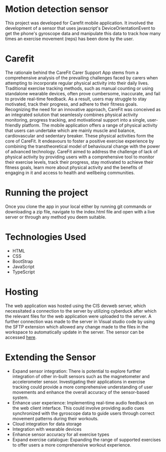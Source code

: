<h1>Motion detection sensor</h1>
This project was developed for Carefit mobile application. It involved the development of a sensor that uses javascript's DeviceOrientationEvent to get the phone's gyroscope data
and manipulate this data to track how many times an exercise movement (reps) has been done by the user.

<h1>Carefit</h1>
The rationale behind the CareFit Carer Support App stems from a comprehensive analysis of the prevailing challenges faced by carers when attempting to incorporate regular physical activity into their daily lives. Traditional exercise tracking methods, such as manual counting or using standalone wearable devices, often prove cumbersome, inaccurate, and fail to provide real-time feedback. As a result, users may struggle to stay motivated, track their progress, and adhere to their fitness goals. Recognizing the need for an innovative approach, CareFit was conceived as an integrated solution that seamlessly combines physical activity monitoring, progress tracking, and motivational support into a single, user-friendly platform. The mobile application offers a range of physical activity that users can undertake which are mainly muscle and balance, cardiovascular and sedentary breaker. These physical activities form the core of CareFit. It endeavours to foster a positive exercise experience by combining the transtheoretical model of behavioural change with the power of advanced technology. CareFit aimed to address the challenge of lack of physical activity by providing users with a comprehensive tool to monitor their exercise levels, track their progress, stay motivated to achieve their fitness goals, learn more about physical activity and the benefits of engaging in it and access to health and wellbeing communities. 

<h1>Running the project</h1>
Once you clone the app in your local either by running git commands or downloading a zip file, navigate to the index.html file and 
open with a live server or through any method you deem suitable.

<h1>Technologies Used</h1>
<ul>
  <li>HTML</li>
  <li>CSS</li>
  <li>BootStrap</li>
  <li>JavaScript</li>
  <li>TypeScript</li>
</ul>

<h1>Hosting</h1>
The web application was hosted using the CIS devweb server, which necessitated a connection to the server by utilizing cyberduck after which the relevant files for the web application were uploaded to the server. A further connection was made to the server in Visual studio code by using the SFTP extension which allowed any change made to the files in the workspace to automatically update in the server. The sensor can be accessed <a href="https://devweb2022.cis.strath.ac.uk/~ywb22232/index.html">here</a>.

<h1>Extending the Sensor </h1>
<ul>
  <li>
    Expand sensor integration: There is potential to explore further integration of other in-built sensors such as the magnetometer and accelerometer sensor. Investigating their applications in exercise tracking could provide a more comprehensive understanding of user movements and enhance the overall accuracy of the sensor-based system.
  </li>
  <li>
    Enhance user experience: Implementing real-time audio feedback on the web client interface. This could involve providing audio cues synchronized with the gyroscope data to guide users through correct movement patterns during their workouts.
  </li>
  <li>Cloud integration for data storage</li>
  <li>Integration with wearable devices</li>
  <li>Enhance sensor accuracy for all exercise types</li>
  <li>Expand exercise catalogue: Expanding the range of supported exercises to offer users a more comprehensive workout experience. </li>
</ul>










